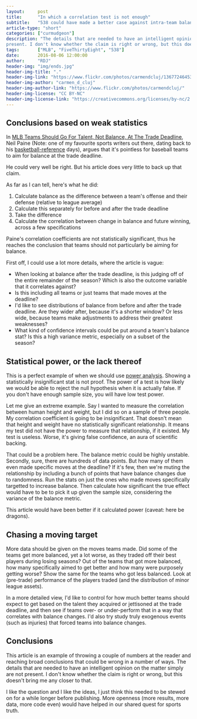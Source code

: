 ```yaml
---
layout:     post
title:      "In which a correlation test is not enough"
subtitle:   "538 could have made a better case against intra-team balance"
article-type: "short"
categories: ["curmudgeon"]
description: "The details that are needed to have an intelligent opinion on the matter simply are not
present. I don't know whether the claim is right or wrong, but this doesn't bring me any closer to that."
tags:       ["MLB", "FiveThirtyEight", "538"]
date:       2016-08-06 12:00:00
author:     "RDJ"
header-img: "img/ends.jpg"
header-img-title: "."
header-img-link: "https://www.flickr.com/photos/carmendcluj/13677246453/"
header-img-author: "carmen_d_cluj"
header-img-author-link: "https://www.flickr.com/photos/carmendcluj/"
header-img-license: "CC BY-NC"
header-img-license-link: "https://creativecommons.org/licenses/by-nc/2.0/"
---
```


[Source Text]: http://fivethirtyeight.com/features/mlb-teams-should-go-for-talent-not-balance-at-the-trade-deadline/
[BR]: http://basketball-reference.com
[Statistical Power]: https://en.wikipedia.org/wiki/Statistical_power

## Conclusions based on weak statistics

In [MLB Teams Should Go For Talent, Not Balance, At The Trade Deadline][Source Text], Neil Paine (Note: one of my
favourite sports writers out there, dating back to his [basketball-reference][BR] days), argues that it's pointless for
baseball teams to aim for balance at the trade deadline.

He could very well be right. But his article does very little to back up that claim.

As far as I can tell, here's what he did:

1. Calculate balance as the difference between a team's offense and their defense (relative to league average)
2. Calculate this separately for before and after the trade deadline
3. Take the difference
4. Calculate the correlation between change in balance and future winning, across a few specifications

Paine's correlation coefficients are not statistically significant, thus he reaches the conclusion that teams should not
particularly be aiming for balance.

First off, I could use a lot more details, where the article is vague:

- When looking at balance after the trade deadline, is this judging off of the entire remainder of the season? Which is
  also the outcome variable that it correlates against?
- Is this including all teams or just teams that made moves at the deadline?
- I'd like to see distributions of balance from before and after the trade deadline. Are they wider after, because it's
  a shorter window? Or less wide, because teams make adjustments to address their greatest weaknesses?
- What kind of confidence intervals could be put around a team's balance stat? Is this a high variance metric,
  especially on a subset of the season?

## Statistical power, or the lack thereof

This is a perfect example of when we should use [power analysis][Statistical Power]. Showing a statistically insignificant stat is not proof.
The power of a test is how likely we would be able to reject the null hypothesis when it is actually false. If you don't 
have enough sample size, you will have low test power.

Let me give an extreme example. Say I wanted to measure the correlation between human height and weight, but I did so on a
sample of three people. My correlation coefficient is going to be insignificant. That doesn't mean that height and
weight have no statistically significant relationship. It means my test did not have the power to measure that
relationship, if it existed. My test is useless. Worse, it's giving false confidence, an aura of scientific backing.

That could be a problem here. The balance metric could be highly unstable. Secondly, sure, there are hundreds of data 
points. But how many of them even made specific moves at the deadline? If it's few, then we're muting the relationship 
by including a bunch of points that have balance changes due to randomness. Run the stats on just the ones who 
made moves specifically targetted to increase balance. Then calculate how significant the true effect would have to be 
to pick it up given the sample size, considering the variance of the balance metric.

This article would have been better if it calculated power (caveat: here be dragons).

## Chasing a moving target

More data should be given on the moves teams made. Did some of the teams get more balanced, yet a lot worse, as they
traded off their best players during losing seasons? Out of the teams that got more balanced, how many specifically aimed
to get better and how many were purposely getting worse? Show the same for the teams who got less balanced. Look at
(pre-trade) performance of the players traded (and the distribution of minor league assets).

In a more detailed view, I'd like to control for how much better teams should expect to get based on the talent they
acquired or jettisoned at the trade deadline, and then see if teams over- or under-perform that in a way that correlates
with balance changes. I'd also try study truly exogenous events (such as injuries) that forced teams into balance
changes.

## Conclusions

This article is an example of throwing a couple of numbers at the reader and reaching broad conclusions that could be
wrong in a number of ways. The details that are needed to have an intelligent opinion on the matter simply are not
present. I don't know whether the claim is right or wrong, but this doesn't bring me any closer to that.

I like the question and I like the ideas, I just think this needed to be stewed on for a while longer before
publishing. More openness (more results, more data, more code even) would have helped in our shared quest for sports truth.
